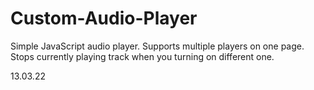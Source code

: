 # Custom-Audio-Player

Simple JavaScript audio player.
Supports multiple players on one page.
Stops currently playing track when you turning on different one.

13.03.22
